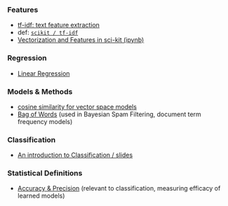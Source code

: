
### Features

* [tf-idf: text feature extraction](http://pyevolve.sourceforge.net/wordpress/?p=1589)
 * def: [```scikit / tf-idf```](http://stackoverflow.com/questions/8897593/similarity-between-two-text-documents)
* [Vectorization and Features in sci-kit (ipynb)](http://nbviewer.ipython.org/github/bigsnarfdude/machineLearning/blob/master/Vectorizing.ipynb)

### Regression
* [Linear Regression](https://www.analyticsvidhya.com/blog/2021/10/everything-you-need-to-know-about-linear-regression/)

### Models & Methods

* [cosine similarity for vector space models](http://pyevolve.sourceforge.net/wordpress/?p=2497)
* [Bag of Words](http://en.wikipedia.org/wiki/Bag_of_words_model) (used in Bayesian Spam Filtering, document term frequency models)

### Classification
* [An introduction to Classification / slides](http://www.slideshare.net/pierluca.lanzi/machine-learning-and-data-mining-10-introduction-to-classification)

### Statistical Definitions

* [Accuracy & Precision](http://en.wikipedia.org/wiki/Accuracy_and_precision) (relevant to classification, measuring efficacy of learned models)

